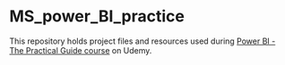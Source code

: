 # MS_power_BI_practice

This repository holds project files and resources used during [Power BI - The Practical Guide course](https://acad.link/powerbi) on Udemy.
